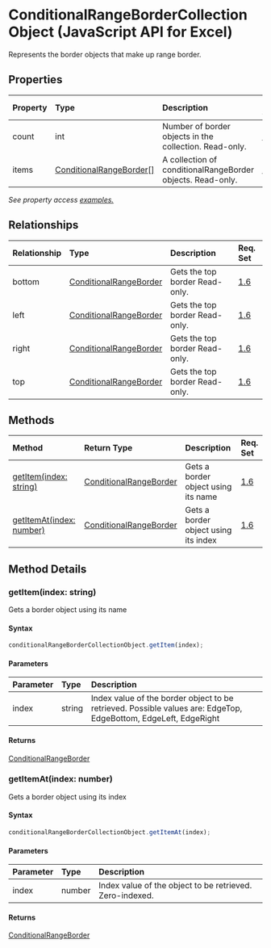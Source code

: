 # ConditionalRangeBorderCollection Object (JavaScript API for Excel)

Represents the border objects that make up range border.

## Properties

| Property	   | Type	|Description| Req. Set|
|:---------------|:--------|:----------|:----|
|count|int|Number of border objects in the collection. Read-only.|[1.6](../requirement-sets/excel-api-requirement-sets.md)|
|items|[ConditionalRangeBorder[]](conditionalrangeborder.md)|A collection of conditionalRangeBorder objects. Read-only.|[1.6](../requirement-sets/excel-api-requirement-sets.md)|

_See property access [examples.](#property-access-examples)_

## Relationships
| Relationship | Type	|Description| Req. Set|
|:---------------|:--------|:----------|:----|
|bottom|[ConditionalRangeBorder](conditionalrangeborder.md)|Gets the top border Read-only.|[1.6](../requirement-sets/excel-api-requirement-sets.md)|
|left|[ConditionalRangeBorder](conditionalrangeborder.md)|Gets the top border Read-only.|[1.6](../requirement-sets/excel-api-requirement-sets.md)|
|right|[ConditionalRangeBorder](conditionalrangeborder.md)|Gets the top border Read-only.|[1.6](../requirement-sets/excel-api-requirement-sets.md)|
|top|[ConditionalRangeBorder](conditionalrangeborder.md)|Gets the top border Read-only.|[1.6](../requirement-sets/excel-api-requirement-sets.md)|

## Methods

| Method		   | Return Type	|Description| Req. Set|
|:---------------|:--------|:----------|:----|
|[getItem(index: string)](#getitemindex-string)|[ConditionalRangeBorder](conditionalrangeborder.md)|Gets a border object using its name|[1.6](../requirement-sets/excel-api-requirement-sets.md)|
|[getItemAt(index: number)](#getitematindex-number)|[ConditionalRangeBorder](conditionalrangeborder.md)|Gets a border object using its index|[1.6](../requirement-sets/excel-api-requirement-sets.md)|

## Method Details


### getItem(index: string)
Gets a border object using its name

#### Syntax
```js
conditionalRangeBorderCollectionObject.getItem(index);
```

#### Parameters
| Parameter	   | Type	|Description|
|:---------------|:--------|:----------|
|index|string|Index value of the border object to be retrieved.  Possible values are: EdgeTop, EdgeBottom, EdgeLeft, EdgeRight|

#### Returns
[ConditionalRangeBorder](conditionalrangeborder.md)

### getItemAt(index: number)
Gets a border object using its index

#### Syntax
```js
conditionalRangeBorderCollectionObject.getItemAt(index);
```

#### Parameters
| Parameter	   | Type	|Description|
|:---------------|:--------|:----------|
|index|number|Index value of the object to be retrieved. Zero-indexed.|

#### Returns
[ConditionalRangeBorder](conditionalrangeborder.md)
